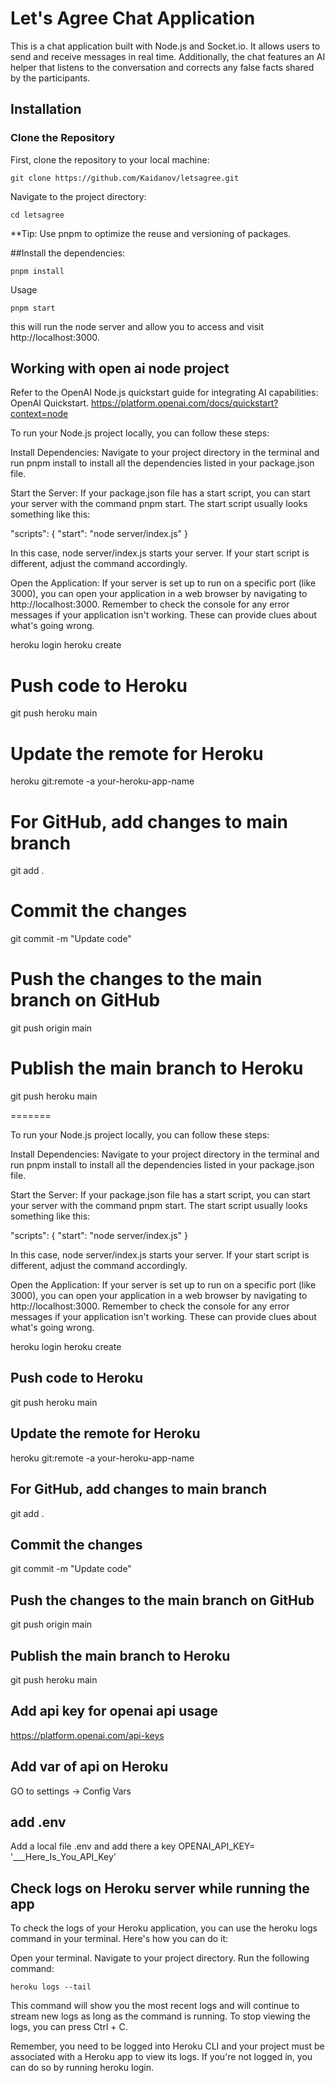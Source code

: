 # Let's Agree Chat Application

This is a chat application built with Node.js and Socket.io. It allows users to send and receive messages in real time. Additionally, the chat features an AI helper that listens to the conversation and corrects any false facts shared by the participants.

## Installation

### Clone the Repository

First, clone the repository to your local machine:


```git clone https://github.com/Kaidanov/letsagree.git```



Navigate to the project directory:

``` cd letsagree ```

**Tip: Use pnpm to optimize the reuse and versioning of packages.

##Install the dependencies:

``` pnpm install ```

Usage

``` pnpm start ```

this will run the node server and allow you to access and visit http://localhost:3000.

## Working with open ai node project 

Refer to the OpenAI Node.js quickstart guide for integrating AI capabilities: OpenAI Quickstart.
https://platform.openai.com/docs/quickstart?context=node


To run your Node.js project locally, you can follow these steps:

Install Dependencies: Navigate to your project directory in the terminal and run pnpm install to install all the dependencies listed in your package.json file.

Start the Server: If your package.json file has a start script, you can start your server with the command pnpm start. The start script usually looks something like this:

"scripts": {
  "start": "node server/index.js"
}

In this case, node server/index.js starts your server. If your start script is different, adjust the command accordingly.

Open the Application: If your server is set up to run on a specific port (like 3000), you can open your application in a web browser by navigating to http://localhost:3000.
Remember to check the console for any error messages if your application isn't working. These can provide clues about what's going wrong.

heroku login
heroku create
# Push code to Heroku
git push heroku main

# Update the remote for Heroku
heroku git:remote -a your-heroku-app-name

# For GitHub, add changes to main branch
git add .

# Commit the changes
git commit -m "Update code"

# Push the changes to the main branch on GitHub
git push origin main

# Publish the main branch to Heroku
git push heroku main

=======

To run your Node.js project locally, you can follow these steps:

Install Dependencies: Navigate to your project directory in the terminal and run pnpm install to install all the dependencies listed in your package.json file.

Start the Server: If your package.json file has a start script, you can start your server with the command pnpm start. The start script usually looks something like this: 

"scripts": {
  "start": "node server/index.js"
}

In this case, node server/index.js starts your server. If your start script is different, adjust the command accordingly.

Open the Application: If your server is set up to run on a specific port (like 3000), you can open your application in a web browser by navigating to http://localhost:3000.
Remember to check the console for any error messages if your application isn't working. These can provide clues about what's going wrong.

heroku login
heroku create
## Push code to Heroku
git push heroku main

## Update the remote for Heroku
heroku git:remote -a your-heroku-app-name

## For GitHub, add changes to main branch
git add .

## Commit the changes
git commit -m "Update code"

## Push the changes to the main branch on GitHub
git push origin main

## Publish the main branch to Heroku
git push heroku main


## Add api key for openai api usage
  https://platform.openai.com/api-keys

## Add var of api on Heroku
  GO to settings -> Config Vars

## add .env
  Add a local file .env and add there a key OPENAI_API_KEY= '___Here_Is_You_API_Key'


## Check logs on Heroku server while running the app

To check the logs of your Heroku application, you can use the heroku logs command in your terminal. Here's how you can do it:

Open your terminal.
Navigate to your project directory.
Run the following command:

```heroku logs --tail```

This command will show you the most recent logs and will continue to stream new logs as long as the command is running. To stop viewing the logs, you can press Ctrl + C.

Remember, you need to be logged into Heroku CLI and your project must be associated with a Heroku app to view its logs. If you're not logged in, you can do so by running heroku login.


